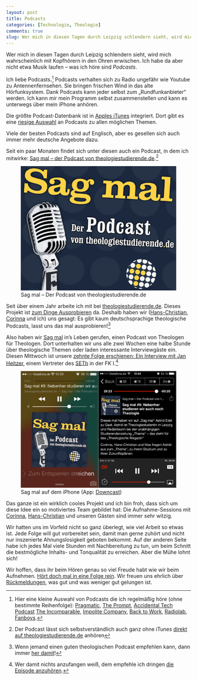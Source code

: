 ```yaml
---
layout: post
title: Podcasts
categories: [Technologie, Theologie]
comments: true
slug: Wer mich in diesen Tagen durch Leipzig schlendern sieht, wird mich wahrscheinlich mit Kopfhörern in den Ohren erwischen.
---
```


Wer mich in diesen Tagen durch Leipzig schlendern sieht, wird mich wahrscheinlich mit Kopfhörern in den Ohren erwischen. Ich habe da aber nicht etwa Musik laufen – was ich höre sind *Podcasts*.

<!--more-->

Ich liebe Podcasts.[^auswahl] Podcasts verhalten sich zu Radio ungefähr wie Youtube zu Antennenfernsehen. Sie bringen frischen Wind in das alte Hörfunksystem. Dank Podcasts kann jeder selbst zum „Rundfunkanbieter“ werden. Ich kann mir mein Programm selbst zusammenstellen und kann es unterwegs über mein iPhone anhören. 

[^auswahl]: Hier eine kleine Auswahl von Podcasts die ich regelmäßig höre (ohne bestimmte Reihenfolge): [Pragmatic](http://www.fiatlux.fm/pragmatic/), [The Prompt](http://5by5.tv/prompt), [Accidental Tech Podcast](http://atp.fm/) [The Incomparable](http://5by5.tv/incomparable), [Impolite Company](http://www.muleradio.net/impolite/), [Back to Work](http://5by5.tv/b2w), [Radiolab](http://www.radiolab.org/), [Fanboys](http://fanboys.fm).

Die größte Podcast-Datenbank ist in [Apples iTunes](http://www.apple.com/itunes/) integriert. Dort gibt es eine [riesige Auswahl](https://itunes.apple.com/de/genre/podcasts/id26?mt=2) an Podcasts zu allen möglichen Themen.

Viele der besten Podcasts sind auf Englisch, aber es gesellen sich auch immer mehr deutsche Angebote dazu.

Seit ein paar Monaten findet sich unter diesen auch ein Podcast, in dem ich mitwirke: [Sag mal – der Podcast von theologiestudierende.de](https://itunes.apple.com/de/podcast/sag-mal/id742012918).[^hören]

[^hören]: Der Podcast lässt sich selbstverständlich auch ganz ohne iTunes [direkt auf theologiestudierende.de](http://www.theologiestudierende.de/category/sag-mal-der-podcast/) anhören

<figure><img src='/images/Podcasts/Sag-mal-Artwork-2.0.jpg' alt='Sag mal – Der Podcast von theologiestudierende.de' /><figcaption>Sag mal – Der Podcast von theologiestudierende.de</figcaption></figure>

Seit über einem Jahr arbeite ich mit bei [theologiestudierende.de](http://www.theologiestudierende.de/). Dieses Projekt ist [zum Dinge Ausprobieren](http://www.theologiestudierende.de/mach-mit/) da. Deshalb haben wir ([Hans-Christian](http://www.theologiestudierende.de/author/hans-christian-bandholz/), [Corinna](http://www.theologiestudierende.de/author/ichthys-corinnaarcor-de/) und ich) uns gesagt: Es gibt kaum deutschsprachige theologische Podcasts, lasst uns das mal ausprobieren\![^theopod] 

[^theopod]: Wenn jemand einen guten theologischen Podcast empfehlen kann, dann immer [her damit](mailto:moehrenzahn@icloud.com)! 

Also haben wir [Sag mal](http://www.theologiestudierende.de/category/sag-mal-der-podcast/) in’s Leben gerufen, einen Podcast von Theologen für Theologen. Dort unterhalten wir uns alle zwei Wochen eine halbe Stunde über theologische Themen oder laden interessante Interviewgäste ein. Diesen Mittwoch ist unsere [zehnte Folge erschienen: Ein Interview mit Jan Heitzer](http://www.theologiestudierende.de/2014/02/05/sag-mal-10-und-dann-kam-bologna/), einem Vertreter des [SETh](http://www.interseth.de/) in der FK I.[^fk1]

[^fk1]: Wer damit nichts anzufangen weiß, dem empfehle ich dringen [die Episode anzuhören](http://www.theologiestudierende.de/2014/02/05/sag-mal-10-und-dann-kam-bologna/).

<figure><img src='/images/Podcasts/iPhone.PNG' alt='Sag mal auf dem iPhone' /><figcaption>Sag mal auf dem iPhone (App: <a href="http://www.downcastapp.com/">Downcast</a>)</figcaption></figure>

Das ganze ist ein wirklich cooles Projekt und ich bin froh, dass sich um diese Idee ein so motiviertes Team gebildet hat: Die Aufnahme-Sessions mit [Corinna](http://www.theologiestudierende.de/author/ichthys-corinnaarcor-de/), [Hans-Christian](http://www.theologiestudierende.de/author/hans-christian-bandholz/) und unseren Gästen sind immer sehr witzig.

Wir hatten uns im Vorfeld nicht so ganz überlegt, wie viel Arbeit so etwas ist. Jede Folge will gut vorbereitet sein, damit man gerne zuhört und nicht nur inszenierte Ahnungslosigkeit geboten bekommt. Auf der anderen Seite habe ich jedes Mal viele Stunden mit Nachbereitung zu tun, um beim Schnitt die bestmögliche Inhalts- und Tonqualität zu erreichen. Aber die Mühe lohnt sich!

Wir hoffen, dass ihr beim Hören genau so viel Freude habt wie wir beim Aufnehmen. [Hört doch mal in eine Folge rein](http://www.theologiestudierende.de/category/sag-mal-der-podcast/). Wir freuen uns ehrlich über [Rückmeldungen](mailto:ideen@theologiestudierende.de), was gut und was weniger gut gelungen ist.